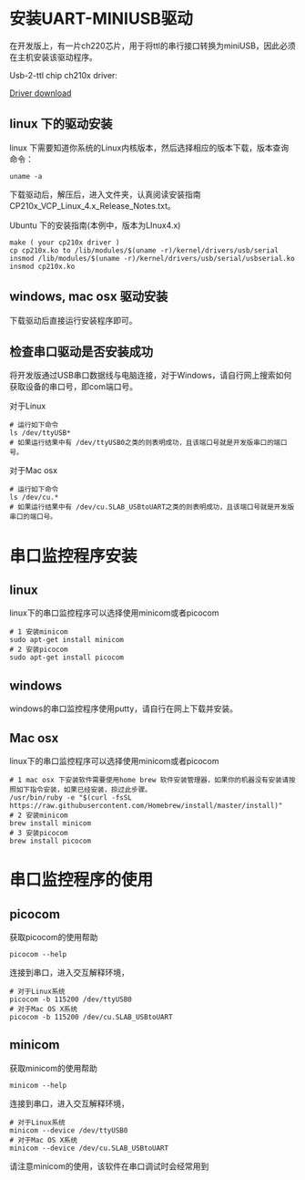 # 安装UART-MINIUSB驱动

在开发版上，有一片ch220芯片，用于将ttl的串行接口转换为miniUSB，因此必须在主机安装该驱动程序。

Usb-2-ttl chip ch210x driver:

[Driver download](https://www.silabs.com/products/development-tools/software/usb-to-uart-bridge-vcp-drivers)

## linux 下的驱动安装

linux 下需要知道你系统的Linux内核版本，然后选择相应的版本下载，版本查询命令：

```shell
uname -a
```

下载驱动后，解压后，进入文件夹，认真阅读安装指南CP210x_VCP_Linux_4.x_Release_Notes.txt。

Ubuntu 下的安装指南(本例中，版本为LInux4.x)

```shell
make ( your cp210x driver )
cp cp210x.ko to /lib/modules/$(uname -r)/kernel/drivers/usb/serial
insmod /lib/modules/$(uname -r)/kernel/drivers/usb/serial/usbserial.ko
insmod cp210x.ko
```

## windows, mac osx 驱动安装

下载驱动后直接运行安装程序即可。

## 检查串口驱动是否安装成功

将开发版通过USB串口数据线与电脑连接，对于Windows，请自行网上搜索如何获取设备的串口号，即com端口号。

对于Linux

```shell
# 运行如下命令
ls /dev/ttyUSB*
# 如果运行结果中有 /dev/ttyUSB0之类的则表明成功，且该端口号就是开发版串口的端口号。
```

对于Mac osx

```shell
# 运行如下命令
ls /dev/cu.*
# 如果运行结果中有 /dev/cu.SLAB_USBtoUART之类的则表明成功，且该端口号就是开发版串口的端口号。
```

# 串口监控程序安装

## linux

linux下的串口监控程序可以选择使用minicom或者picocom

```shell
# 1 安装minicom
sudo apt-get install minicom
# 2 安装picocom
sudo apt-get install picocom
```

## windows 

windows的串口监控程序使用putty，请自行在网上下载并安装。

## Mac osx

linux下的串口监控程序可以选择使用minicom或者picocom

```shell
# 1 mac osx 下安装软件需要使用home brew 软件安装管理器，如果你的机器没有安装请按照如下指令安装，如果已经安装，掠过此步骤。
/usr/bin/ruby -e "$(curl -fsSL https://raw.githubusercontent.com/Homebrew/install/master/install)"
# 2 安装minicom
brew install minicom
# 3 安装picocom
brew install picocom
```

# 串口监控程序的使用

## picocom

获取picocom的使用帮助

```shell
picocom --help
```

连接到串口，进入交互解释环境，

```shell
# 对于Linux系统
picocom -b 115200 /dev/ttyUSB0
# 对于Mac OS X系统
picocom -b 115200 /dev/cu.SLAB_USBtoUART
```

## minicom

获取minicom的使用帮助

```shell
minicom --help
```

连接到串口，进入交互解释环境，

```shell
# 对于Linux系统
minicom --device /dev/ttyUSB0
# 对于Mac OS X系统
minicom --device /dev/cu.SLAB_USBtoUART
```

请注意minicom的使用，该软件在串口调试时会经常用到